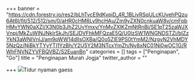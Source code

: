 +++
banner = "https://cdn.forestry.io/res2/bLhTvcE9dKvpjD_4R_1BLivRSqULcKUvehPQzu6At6I/fit/512/512/sm/0/aHR0cHM6Ly9hcHAu/Zm9yZXN0cnkuaW8v/cmFpbHMvYWN0aXZl/X3N0b3JhZ2UvYmxv/YnMvZXlKZmNtRnBi/SE1pT25zaWJXVnpj/MkZuWlNJNklrSkJh/SEJDVFhkMFQzaE5Q/U0lzSW1WNGNDSTZi/blZzYkN3aWNIVnlJ/am9pWW14dllsOXBa/Q0o5ZlE9PS0tYmM2/NzgyN2VhMDY5NzQz/NjBkYTYyYTI1YzBh/Y2U5Y2M3NTcxYmZh/Ny8xNC01Ni0wOC1G/RWhFNVNZYVFBQVBZ/S2EuanBn"
categories = []
tags = ["Penginapan", "Go"]
title = "Penginapan Murah Jogja"
twitter_author = ""

+++
![](/uploads/images-1.jpeg)Tidur nyaman gaess